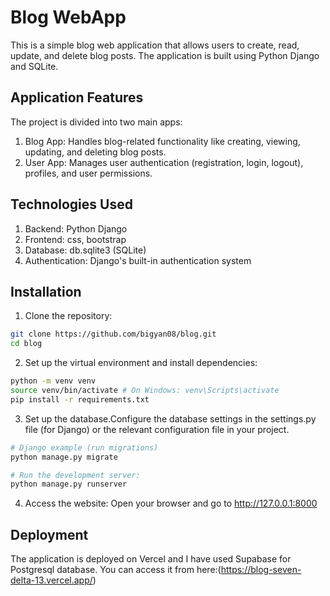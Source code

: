 # Blog WebApp
This is a simple blog web application that allows users to create, read, update, and delete blog posts. The application is built using Python Django and SQLite.

## Application Features
The project is divided into two main apps:
1. Blog App: Handles blog-related functionality like creating, viewing, updating, and deleting blog posts.
2. User App: Manages user authentication (registration, login, logout), profiles, and user permissions.

## Technologies Used
1. Backend: Python Django
2. Frontend: css, bootstrap
3. Database: db.sqlite3 (SQLite)
4. Authentication: Django's built-in authentication system

## Installation
1. Clone the repository:

```bash
git clone https://github.com/bigyan08/blog.git
cd blog
```
2. Set up the virtual environment and install dependencies:

```bash
python -m venv venv
source venv/bin/activate # On Windows: venv\Scripts\activate
pip install -r requirements.txt
```

3. Set up the database.Configure the database settings in the settings.py file (for Django) or the relevant configuration file in your project.

```bash
# Django example (run migrations)
python manage.py migrate

# Run the development server:
python manage.py runserver

```
4. Access the website:
Open your browser and go to http://127.0.0.1:8000

## Deployment
The application is deployed on Vercel and I have used Supabase for Postgresql database. You can access it from here:(https://blog-seven-delta-13.vercel.app/)